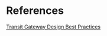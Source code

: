 # References


[Transit Gateway Design Best Practices](https://docs.aws.amazon.com/vpc/latest/tgw/tgw-best-design-practices.html)
